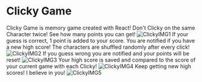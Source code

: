 # Clicky Game
Clicky Game is memory game created with React! Don't Clicky on the same Character twice! See how many points you can get!
![ClickyIMG1](https://github.com/Balynn077/ClickyGame/blob/master/public/images/readme1.png)
If your guess is correct, 1 point is added to your score. You are notified if you have a new high score! The characters are shuffled randomly after every click!
![ClickyIMG2](https://github.com/Balynn077/ClickyGame/blob/master/public/images/readme2.png)
If you guess wrong you are notified and your points will be reset!
![ClickyIMG3](https://github.com/Balynn077/ClickyGame/blob/master/public/images/readme3.png)
Your high score is saved and compared to the score of your current game with each Clicky!
![ClickyIMG4](https://github.com/Balynn077/ClickyGame/blob/master/public/images/readme4.png)
Keep getting new high scores! I believe in you!
![ClickyIMG5](https://github.com/Balynn077/ClickyGame/blob/master/public/images/readme5.png)
